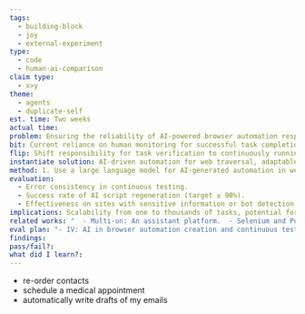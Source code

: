 ```yaml
---
tags:
  - building-block
  - joy
  - external-experiment
type:
  - code
  - human-ai-comparison
claim type:
  - x>y
theme:
  - agents
  - duplicate-self
est. time: Two weeks
actual time: 
problem: Ensuring the reliability of AI-powered browser automation responses, irrespective of the method used.
bit: Current reliance on human monitoring for successful task completion.
flip: Shift responsibility for task verification to continuously running and updating tests.
instantiate solution: AI-driven automation for web traversal, adaptable for various applications, with continuous testing to ensure functionality.
method: 1. Use a large language model for AI-generated automation in website traversal, suitable for cloud or local deployment. 2. Continuous testing (e.g., GitHub Actions) for task consistency and functionality. 3. Crowdsourced task generation and submission. 4. Automatic AI regeneration of browser automation upon test failures.
evaluation:
  - Error consistency in continuous testing.
  - Success rate of AI script regeneration (target ≥ 90%).
  - Effectiveness on sites with sensitive information or bot detection.
implications: Scalability from one to thousands of tasks, potential for crowdsourcing and community funding.
related works: "  - Multi-on: An assistant platform.  - Selenium and Puppeteer: Browser automation tools."
eval plan: "- IV: AI in browser automation creation and continuous testing setup.  - DV: Task effectiveness without user intervention.  - Task: As outlined in method.  - Threats: Inability to capture all errors in tests and AI-generated tree."
findings: 
pass/fail?: 
what did I learn?:
---
```





- re-order contacts
- schedule a medical appointment
- automatically write drafts of my emails
